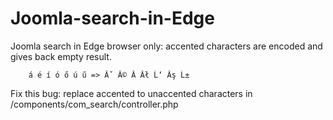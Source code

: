 # Joomla-search-in-Edge
Joomla search in Edge browser only: accented characters are encoded and gives back empty result.

		á é í ó ő ú ű => Ăˇ Ă© Ă­ Ăł Ĺ‘ Ăş Ĺ±

Fix this bug: replace accented to unaccented characters in /components/com_search/controller.php
